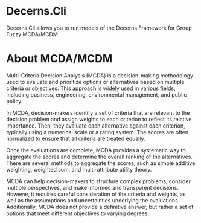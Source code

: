 # Decerns.Cli
Decerns.Cli allows you to run models of the Decerns Framework for Group Fuzzy MCDA/MCDM

# About MCDA/MCDM
Multi-Criteria Decision Analysis (MCDA) is a decision-making methodology used to evaluate and prioritize options or alternatives based on multiple criteria or objectives. This approach is widely used in various fields, including business, engineering, environmental management, and public policy.

In MCDA, decision-makers identify a set of criteria that are relevant to the decision problem and assign weights to each criterion to reflect its relative importance. Then, they evaluate each alternative against each criterion, typically using a numerical scale or a rating system. The scores are often normalized to ensure that all criteria are treated equally.

Once the evaluations are complete, MCDA provides a systematic way to aggregate the scores and determine the overall ranking of the alternatives. There are several methods to aggregate the scores, such as simple additive weighting, weighted sum, and multi-attribute utility theory.

MCDA can help decision-makers to structure complex problems, consider multiple perspectives, and make informed and transparent decisions. However, it requires careful consideration of the criteria and weights, as well as the assumptions and uncertainties underlying the evaluations. Additionally, MCDA does not provide a definitive answer, but rather a set of options that meet different objectives to varying degrees.
